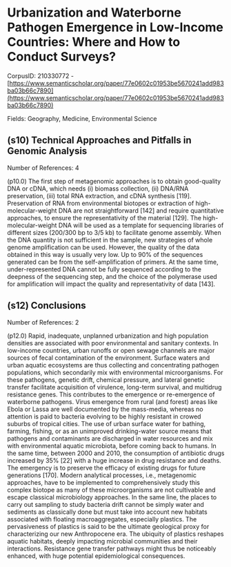 # Urbanization and Waterborne Pathogen Emergence in Low-Income Countries: Where and How to Conduct Surveys?

CorpusID: 210330772 - [https://www.semanticscholar.org/paper/77e0602c01953be5670241add983ba03b66c7890](https://www.semanticscholar.org/paper/77e0602c01953be5670241add983ba03b66c7890)

Fields: Geography, Medicine, Environmental Science

## (s10) Technical Approaches and Pitfalls in Genomic Analysis
Number of References: 4

(p10.0) The first step of metagenomic approaches is to obtain good-quality DNA or cDNA, which needs (i) biomass collection, (ii) DNA/RNA preservation, (iii) total RNA extraction, and cDNA synthesis [119]. Preservation of RNA from environmental biotopes or extraction of high-molecular-weight DNA are not straightforward [142] and require quantitative approaches, to ensure the representativity of the material [129]. The high-molecular-weight DNA will be used as a template for sequencing libraries of different sizes (200/300 bp to 3/5 kb) to facilitate genome assembly. When the DNA quantity is not sufficient in the sample, new strategies of whole genome amplification can be used. However, the quality of the data obtained in this way is usually very low. Up to 90% of the sequences generated can be from the self-amplification of primers. At the same time, under-represented DNA cannot be fully sequenced according to the deepness of the sequencing step, and the choice of the polymerase used for amplification will impact the quality and representativity of data [143].
## (s12) Conclusions
Number of References: 2

(p12.0) Rapid, inadequate, unplanned urbanization and high population densities are associated with poor environmental and sanitary contexts. In low-income countries, urban runoffs or open sewage channels are major sources of fecal contamination of the environment. Surface waters and urban aquatic ecosystems are thus collecting and concentrating pathogen populations, which secondarily mix with environmental microorganisms. For these pathogens, genetic drift, chemical pressure, and lateral genetic transfer facilitate acquisition of virulence, long-term survival, and multidrug resistance genes. This contributes to the emergence or re-emergence of waterborne pathogens. Virus emergence from rural (and forest) areas like Ebola or Lassa are well documented by the mass-media, whereas no attention is paid to bacteria evolving to be highly resistant in crowed suburbs of tropical cities. The use of urban surface water for bathing, farming, fishing, or as an unimproved drinking-water source means that pathogens and contaminants are discharged in water resources and mix with environmental aquatic microbiota, before coming back to humans. In the same time, between 2000 and 2010, the consumption of antibiotic drugs increased by 35% [22] with a huge increase in drug resistance and deaths. The emergency is to preserve the efficacy of existing drugs for future generations [170]. Modern analytical processes, i.e., metagenomic approaches, have to be implemented to comprehensively study this complex biotope as many of these microorganisms are not cultivable and escape classical microbiology approaches. In the same line, the places to carry out sampling to study bacteria drift cannot be simply water and sediments as classically done but must take into account new habitats associated with floating macroaggregates, especially plastics. The pervasiveness of plastics is said to be the ultimate geological proxy for characterizing our new Anthropocene era. The ubiquity of plastics reshapes aquatic habitats, deeply impacting microbial communities and their interactions. Resistance gene transfer pathways might thus be noticeably enhanced, with huge potential epidemiological consequences. 
